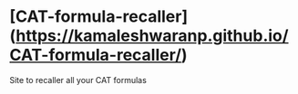 # [CAT-formula-recaller] (https://kamaleshwaranp.github.io/CAT-formula-recaller/)

Site to recaller all your CAT formulas
